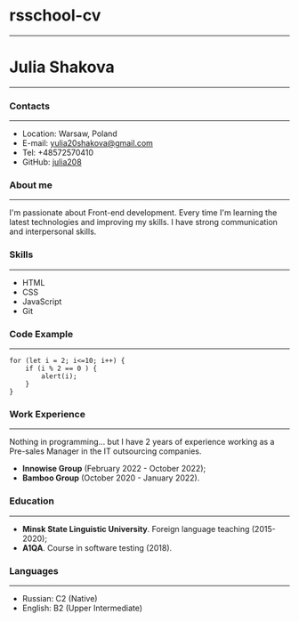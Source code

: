 # rsschool-cv
---
# Julia Shakova
---
### Contacts
---
* Location: Warsaw, Poland
* E-mail: yulia20shakova@gmail.com
* Tel: +48572570410
* GitHub: [julia208](https://github.com/julia208)
### About me
---
I'm passionate about Front-end development. Every time I'm learning the latest technologies and improving my skills. I have strong communication and interpersonal skills.
### Skills 
___
* HTML
* CSS
* JavaScript 
* Git
### Code Example 
___
```
for (let i = 2; i<=10; i++) {
    if (i % 2 == 0 ) {
        alert(i);
    }
}
```
### Work Experience
---
Nothing in programming... but I have 2 years of experience working as a Pre-sales Manager in the IT outsourcing companies. 
* **Innowise Group** (February 2022 - October 2022);
* **Bamboo Group** (October 2020 - January 2022).
### Education 
---
* **Minsk State Linguistic University**. Foreign language teaching (2015-2020);
* **A1QA**. Course in software testing (2018).
### Languages
---
* Russian:  C2 (Native)
* English: B2 (Upper Intermediate)